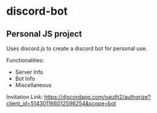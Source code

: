 # discord-bot
Personal JS project
-------------------
Uses discord.js to create a discord bot for personal use.

Functionalities:
- Server Info
- Bot Info
- Miscellaneous

Invitation Link:
https://discordapp.com/oauth2/authorize?client_id=514301166012596254&scope=bot
